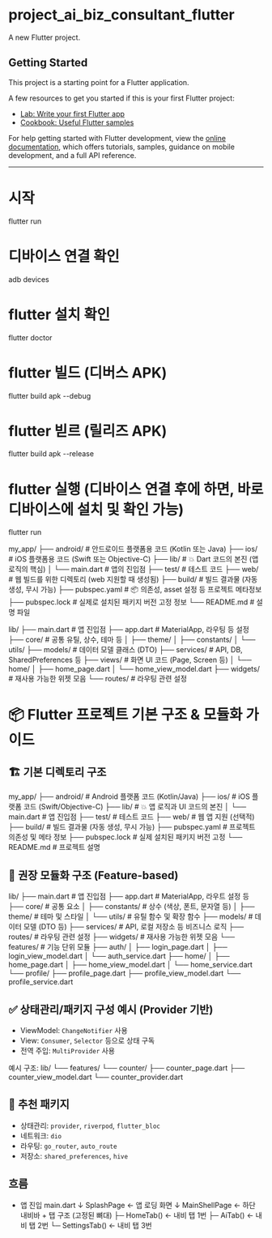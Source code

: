 # project_ai_biz_consultant_flutter
A new Flutter project.

## Getting Started

This project is a starting point for a Flutter application.

A few resources to get you started if this is your first Flutter project:

- [Lab: Write your first Flutter app](https://docs.flutter.dev/get-started/codelab)
- [Cookbook: Useful Flutter samples](https://docs.flutter.dev/cookbook)

For help getting started with Flutter development, view the
[online documentation](https://docs.flutter.dev/), which offers tutorials,
samples, guidance on mobile development, and a full API reference.



---
# 시작
flutter run

# 디바이스 연결 확인
adb devices

# flutter 설치 확인
flutter doctor

# flutter 빌드 (디버스 APK)
flutter build apk --debug

# flutter 빋르 (릴리즈 APK)
flutter build apk --release

# flutter 실행 (디바이스 연결 후에 하면, 바로 디바이스에 설치 및 확인 가능)
flutter run



my_app/
├── android/             # 안드로이드 플랫폼용 코드 (Kotlin 또는 Java)
├── ios/                 # iOS 플랫폼용 코드 (Swift 또는 Objective-C)
├── lib/                 # 💥 Dart 코드의 본진 (앱 로직의 핵심)
│   └── main.dart        # 앱의 진입점
├── test/                # 테스트 코드
├── web/                 # 웹 빌드를 위한 디렉토리 (web 지원할 때 생성됨)
├── build/               # 빌드 결과물 (자동 생성, 무시 가능)
├── pubspec.yaml         # 📦 의존성, asset 설정 등 프로젝트 메타정보
├── pubspec.lock         # 실제로 설치된 패키지 버전 고정 정보
└── README.md            # 설명 파일


lib/
├── main.dart                   # 앱 진입점
├── app.dart                    # MaterialApp, 라우팅 등 설정
├── core/                       # 공통 유틸, 상수, 테마 등
│   ├── theme/
│   ├── constants/
│   └── utils/
├── models/                     # 데이터 모델 클래스 (DTO)
├── services/                   # API, DB, SharedPreferences 등
├── views/                      # 화면 UI 코드 (Page, Screen 등)
│   └── home/
│       ├── home_page.dart
│       └── home_view_model.dart
├── widgets/                    # 재사용 가능한 위젯 모음
└── routes/                     # 라우팅 관련 설정





# 📦 Flutter 프로젝트 기본 구조 & 모듈화 가이드

## 🏗️ 기본 디렉토리 구조

my_app/
├── android/ # Android 플랫폼 코드 (Kotlin/Java)
├── ios/ # iOS 플랫폼 코드 (Swift/Objective-C)
├── lib/ # 💥 앱 로직과 UI 코드의 본진
│ └── main.dart # 앱 진입점
├── test/ # 테스트 코드
├── web/ # 웹 앱 지원 (선택적)
├── build/ # 빌드 결과물 (자동 생성, 무시 가능)
├── pubspec.yaml # 프로젝트 의존성 및 메타 정보
├── pubspec.lock # 실제 설치된 패키지 버전 고정
└── README.md # 프로젝트 설명


## 🧱 권장 모듈화 구조 (Feature-based)

lib/
├── main.dart # 앱 진입점
├── app.dart # MaterialApp, 라우트 설정 등
├── core/ # 공통 요소
│ ├── constants/ # 상수 (색상, 폰트, 문자열 등)
│ ├── theme/ # 테마 및 스타일
│ └── utils/ # 유틸 함수 및 확장 함수
├── models/ # 데이터 모델 (DTO 등)
├── services/ # API, 로컬 저장소 등 비즈니스 로직
├── routes/ # 라우팅 관련 설정
├── widgets/ # 재사용 가능한 위젯 모음
└── features/ # 기능 단위 모듈
├── auth/
│ ├── login_page.dart
│ ├── login_view_model.dart
│ └── auth_service.dart
├── home/
│ ├── home_page.dart
│ ├── home_view_model.dart
│ └── home_service.dart
└── profile/
├── profile_page.dart
├── profile_view_model.dart
└── profile_service.dart


## ✅ 상태관리/패키지 구성 예시 (Provider 기반)

- ViewModel: `ChangeNotifier` 사용
- View: `Consumer`, `Selector` 등으로 상태 구독
- 전역 주입: `MultiProvider` 사용

예시 구조:
lib/
└── features/
└── counter/
├── counter_page.dart
├── counter_view_model.dart
└── counter_provider.dart


## 🚀 추천 패키지

- 상태관리: `provider`, `riverpod`, `flutter_bloc`
- 네트워크: `dio`
- 라우팅: `go_router`, `auto_route`
- 저장소: `shared_preferences`, `hive`



## 흐름

- 앱 진입
main.dart
  ↓
SplashPage          ← 앱 로딩 화면
  ↓
MainShellPage       ← 하단 내비바 + 탭 구조 (고정된 뼈대)
  ├─ HomeTab()      ← 내비 탭 1번
  ├─ AiTab()        ← 내비 탭 2번
  └─ SettingsTab()  ← 내비 탭 3번